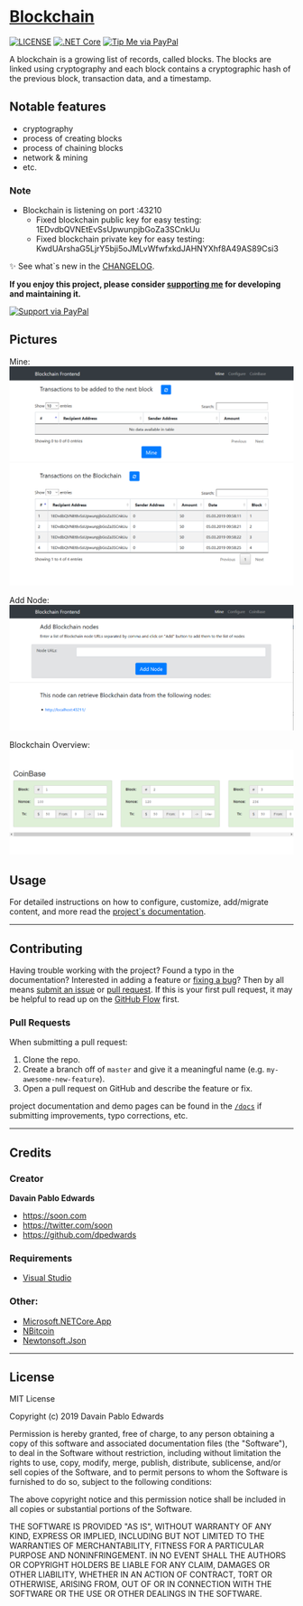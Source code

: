 # [Blockchain](https://github.com/dpedwards/dotnet-core-blockchain)

[![LICENSE](https://img.shields.io/badge/license-MIT-lightgrey.svg)](https://raw.githubusercontent.com/dpedwards/dotnet-core-blockchain/master/LICENSE)
[![.NET Core](https://img.shields.io/badge/dotnet%20core-%3E%3D%202.2-blue.svg)](https://dotnet.microsoft.com/download)
[![Tip Me via PayPal](https://img.shields.io/badge/PayPal-tip%20me-green.svg?logo=paypal)](https://www.paypal.me/dare2101)

A blockchain is a growing list of records, called blocks. The blocks are linked using cryptography and each block contains a cryptographic hash of the previous block, transaction data, and a timestamp. 


## Notable features

- cryptography 
- process of creating blocks
- process of chaining blocks 
- network & mining
- etc.

### Note

- Blockchain is listening on port :43210
  - Fixed blockchain public key for easy testing: 1EDvdbQVNEtEvSsUpwunpjbGoZa3SCnkUu
  - Fixed blockchain private key for easy testing: KwdUArshaG5LjrY5bji5oJMLvWfwfxkdJAHNYXhf8A49AS89Csi3

:sparkles: See what`s new in the [CHANGELOG](CHANGELOG.md).

**If you enjoy this project, please consider [supporting me](https://www.paypal.me/dare2101) for developing and maintaining it.**

[![Support via PayPal](https://cdn.rawgit.com/twolfson/paypal-github-button/1.0.0/dist/button.svg)](https://www.paypal.me/dare2101)

## Pictures 

Mine:
![](BlockChain/images/Blockchain%20Frontend_Mine.png)

Add Node:
![](BlockChain/images/Blockchain%20Frontend_Configure.png)

Blockchain Overview:
![](BlockChain/images/Blockchain%20Frontend_CoinBase.png) 

## Usage

For detailed instructions on how to configure, customize, add/migrate content, and more read the [project`s documentation](https://github.com/dpedwards/dotnet-core-blockchain/docs/quick-start-guide/).

---

## Contributing

Having trouble working with the project? Found a typo in the documentation? Interested in adding a feature or [fixing a bug](https://github.com/dpedwards/dotnet-core-blockchain/issues)? Then by all means [submit an issue](https://github.com/dpedwards/dotnet-core-blockchain/issues/new) or [pull request](https://help.github.com/articles/using-pull-requests/). If this is your first pull request, it may be helpful to read up on the [GitHub Flow](https://guides.github.com/introduction/flow/) first.

### Pull Requests

When submitting a pull request:

1. Clone the repo.
2. Create a branch off of `master` and give it a meaningful name (e.g. `my-awesome-new-feature`).
3. Open a pull request on GitHub and describe the feature or fix.

project documentation and demo pages can be found in the [`/docs`](docs) if submitting improvements, typo corrections, etc.

---

## Credits

### Creator

**Davain Pablo Edwards**

- <https://soon.com>
- <https://twitter.com/soon>
- <https://github.com/dpedwards>

### Requirements

- [Visual Studio](https://visualstudio.microsoft.com/de/vs/)


### Other:

- [Microsoft.NETCore.App](https://dotnet.microsoft.com/)
- [NBitcoin](https://github.com/MetacoSA/NBitcoin)
- [Newtonsoft.Json](https://www.newtonsoft.com/json)


---

## License

MIT License

Copyright (c) 2019 Davain Pablo Edwards

Permission is hereby granted, free of charge, to any person obtaining a copy
of this software and associated documentation files (the "Software"), to deal
in the Software without restriction, including without limitation the rights
to use, copy, modify, merge, publish, distribute, sublicense, and/or sell
copies of the Software, and to permit persons to whom the Software is
furnished to do so, subject to the following conditions:

The above copyright notice and this permission notice shall be included in all
copies or substantial portions of the Software.

THE SOFTWARE IS PROVIDED "AS IS", WITHOUT WARRANTY OF ANY KIND, EXPRESS OR
IMPLIED, INCLUDING BUT NOT LIMITED TO THE WARRANTIES OF MERCHANTABILITY,
FITNESS FOR A PARTICULAR PURPOSE AND NONINFRINGEMENT. IN NO EVENT SHALL THE
AUTHORS OR COPYRIGHT HOLDERS BE LIABLE FOR ANY CLAIM, DAMAGES OR OTHER
LIABILITY, WHETHER IN AN ACTION OF CONTRACT, TORT OR OTHERWISE, ARISING FROM,
OUT OF OR IN CONNECTION WITH THE SOFTWARE OR THE USE OR OTHER DEALINGS IN THE
SOFTWARE.
